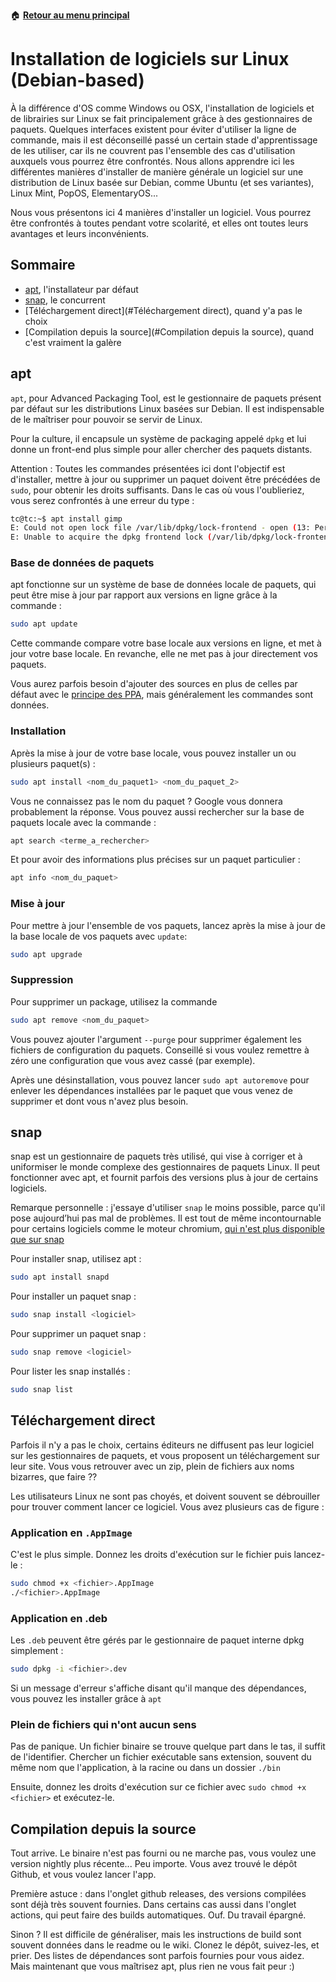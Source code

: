 :house: [**Retour au menu principal**](/TChelp)

# Installation de logiciels sur Linux (Debian-based)

À la différence d'OS comme Windows ou OSX, l'installation de logiciels et de librairies sur Linux se fait principalement grâce à des gestionnaires de paquets. Quelques interfaces existent pour éviter d'utiliser la ligne de commande, mais il est déconseillé passé un certain stade d'apprentissage de les utiliser, car ils ne couvrent pas l'ensemble des cas d'utilisation auxquels vous pourrez être confrontés. Nous allons apprendre ici les différentes manières d'installer de manière générale un logiciel sur une distribution de Linux basée sur Debian, comme Ubuntu (et ses variantes), Linux Mint, PopOS, ElementaryOS...

Nous vous présentons ici 4 manières d'installer un logiciel. Vous pourrez être confrontés à toutes pendant votre scolarité, et elles ont toutes leurs avantages et leurs inconvénients.

## Sommaire

- [apt](#apt), l'installateur par défaut
- [snap](#snap), le concurrent
- [Téléchargement direct](#Téléchargement direct), quand y'a pas le choix
- [Compilation depuis la source](#Compilation depuis la source), quand c'est vraiment la galère

## apt

`apt`, pour Advanced Packaging Tool, est le gestionnaire de paquets présent par défaut sur les distributions Linux basées sur Debian. Il est indispensable de le maîtriser pour pouvoir se servir de Linux.

Pour la culture, il encapsule un système de packaging appelé `dpkg` et lui donne un front-end plus simple pour aller chercher des paquets distants.

Attention : Toutes les commandes présentées ici dont l'objectif est d'installer, mettre à jour ou supprimer un paquet doivent être précédées de `sudo`, pour obtenir les droits suffisants. Dans le cas où vous l'oublieriez, vous serez confrontés à une erreur du type :

```bash
tc@tc:~$ apt install gimp
E: Could not open lock file /var/lib/dpkg/lock-frontend - open (13: Permission denied)
E: Unable to acquire the dpkg frontend lock (/var/lib/dpkg/lock-frontend), are you root?
```

### Base de données de paquets

apt fonctionne sur un système de base de données locale de paquets, qui peut être mise à jour par rapport aux versions en ligne grâce à la commande :

```bash
sudo apt update
```

Cette commande compare votre base locale aux versions en ligne, et met à jour votre base locale. En revanche, elle ne met pas à jour directement vos paquets.

Vous aurez parfois besoin d'ajouter des sources en plus de celles par défaut avec le [principe des PPA](https://doc.ubuntu-fr.org/ppa), mais généralement les commandes sont données.

### Installation

Après la mise à jour de votre base locale, vous pouvez installer un ou plusieurs paquet(s) :

```bash
sudo apt install <nom_du_paquet1> <nom_du_paquet_2>
```

Vous ne connaissez pas le nom du paquet ? Google vous donnera probablement la réponse. Vous pouvez aussi rechercher sur la base de paquets locale avec la commande :

```bash
apt search <terme_a_rechercher>
```

Et pour avoir des informations plus précises sur un paquet particulier :

```bash
apt info <nom_du_paquet>
```

### Mise à jour

Pour mettre à jour l'ensemble de vos paquets, lancez après la mise à jour de la base locale de vos paquets avec `update`:

```bash
sudo apt upgrade
```

### Suppression

Pour supprimer un package, utilisez la commande

```bash
sudo apt remove <nom_du_paquet>
```

Vous pouvez ajouter l'argument `--purge` pour supprimer également les fichiers de configuration du paquets. Conseillé si vous voulez remettre à zéro une configuration que vous avez cassé (par exemple).

Après une désinstallation, vous pouvez lancer `sudo apt autoremove` pour enlever les dépendances installées par le paquet que vous venez de supprimer et dont vous n'avez plus besoin.

## snap

snap est un gestionnaire de paquets très utilisé, qui vise à corriger et à uniformiser le monde complexe des gestionnaires de paquets Linux. Il peut fonctionner avec apt, et fournit parfois des versions plus à jour de certains logiciels.

Remarque personnelle : j'essaye d'utiliser `snap` le moins possible, parce qu'il pose aujourd’hui pas mal de problèmes. Il est tout de même incontournable pour certains logiciels comme le moteur chromium, [qui n'est plus disponible que sur snap](https://linuxize.com/post/how-to-install-chromium-web-browser-on-ubuntu-20-04/)

Pour installer snap, utilisez apt :

```bash
sudo apt install snapd
```

Pour installer un paquet snap :

```bash
sudo snap install <logiciel>
```

Pour supprimer un paquet snap :

```bash
sudo snap remove <logiciel>
```

Pour lister les snap installés :

```bash
sudo snap list
```

## Téléchargement direct

Parfois il n'y a pas le choix, certains éditeurs ne diffusent pas leur logiciel sur les gestionnaires de paquets, et vous proposent un téléchargement sur leur site. Vous vous retrouver avec un zip, plein de fichiers aux noms bizarres, que faire ??

Les utilisateurs Linux ne sont pas choyés, et doivent souvent se débrouiller pour trouver comment lancer ce logiciel. Vous avez plusieurs cas de figure :

### Application en `.AppImage`

C'est le plus simple. Donnez les droits d'exécution sur le fichier puis lancez-le :

```bash
sudo chmod +x <fichier>.AppImage
./<fichier>.AppImage
```

### Application en .deb

Les `.deb` peuvent être gérés par le gestionnaire de paquet interne dpkg simplement :

```bash
sudo dpkg -i <fichier>.dev
```

Si un message d'erreur s'affiche disant qu'il manque des dépendances, vous pouvez les installer grâce à `apt`

### Plein de fichiers qui n'ont aucun sens

Pas de panique. Un fichier binaire se trouve quelque part dans le tas, il suffit de l'identifier. Chercher un fichier exécutable sans extension, souvent du même nom que l'application, à la racine ou dans un dossier `./bin`

Ensuite, donnez les droits d'exécution sur ce fichier avec `sudo chmod +x <fichier>` et exécutez-le.

## Compilation depuis la source

Tout arrive. Le binaire n'est pas fourni ou ne marche pas, vous voulez une version nightly plus récente... Peu importe. Vous avez trouvé le dépôt Github, et vous voulez lancer l'app.

Première astuce : dans l'onglet github releases, des versions compilées sont déjà très souvent fournies. Dans certains cas aussi dans l'onglet actions, qui peut faire des builds automatiques. Ouf. Du travail épargné.

Sinon ? Il est difficile de généraliser, mais les instructions de build sont souvent données dans le readme ou le wiki. Clonez le dépôt, suivez-les, et prier. Des listes de dépendances sont parfois fournies pour vous aidez. Mais maintenant que vous maîtrisez apt, plus rien ne vous fait peur :)
